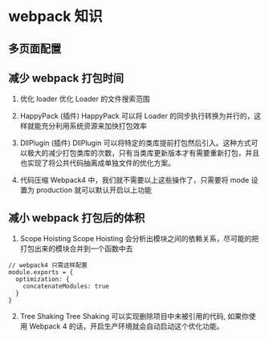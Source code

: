 # webpack 知识


## 多页面配置


## 减少 webpack 打包时间

1. 优化 loader
优化 Loader 的文件搜索范围

2. HappyPack (插件)
HappyPack 可以将 Loader 的同步执行转换为并行的，这样就能充分利用系统资源来加快打包效率

3. DllPlugin (插件)
DllPlugin 可以将特定的类库提前打包然后引入。这种方式可以极大的减少打包类库的次数，只有当类库更新版本才有需要重新打包，并且也实现了将公共代码抽离成单独文件的优化方案。

4. 代码压缩
Webpack4 中，我们就不需要以上这些操作了，只需要将 mode 设置为 production 就可以默认开启以上功能

## 减小 webpack 打包后的体积
1. Scope Hoisting
Scope Hoisting 会分析出模块之间的依赖关系，尽可能的把打包出来的模块合并到一个函数中去

```
// webpack4 只需这样配置
module.exports = {
  optimization: {
    concatenateModules: true
  }
}
```
2. Tree Shaking
Tree Shaking 可以实现删除项目中未被引用的代码, 如果你使用 Webpack 4 的话，开启生产环境就会自动启动这个优化功能。



